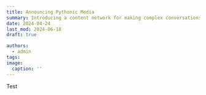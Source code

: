 ```yaml
---
title: Announcing Pythonic Media
summary: Introducing a content network for making complex conversations on the world's most important problems accessible
date: 2024-04-24
last_mod: 2024-06-18
draft: true

authors:
  - admin
tags:
image:
  caption: ''
---
```


Test